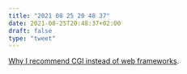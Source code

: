 ```yaml
---
title: "2021 08 25 20 48 37"
date: 2021-08-25T20:48:37+02:00
draft: false
type: "tweet"
---
```

[Why I recommend CGI instead of web frameworks](https://halestrom.net/darksleep/blog/046_cgi/).
